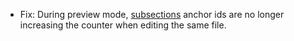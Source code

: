 * Fix: During preview mode, [subsections](flow/page-references#links-links-to-subsection) anchor ids are no longer increasing the counter when editing the same file.